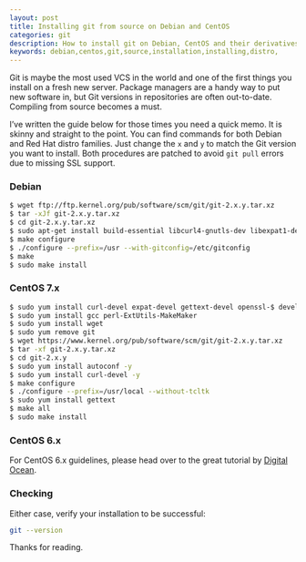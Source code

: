 ```yaml
---
layout: post
title: Installing git from source on Debian and CentOS
categories: git
description: How to install git on Debian, CentOS and their derivatives. 
keywords: debian,centos,git,source,installation,installing,distro,
---
```


Git is maybe the most used VCS in the world and one of the first things you install on a fresh new server. Package managers are a handy way to put new software in, but Git versions in repositories are often out-to-date. Compiling from source becomes a must.

I’ve written the guide below for those times you need a quick memo. It is skinny and straight to the point. You can find commands for both Debian and Red Hat distro families. Just change the `x` and `y` to match the Git version you want to install. Both procedures are patched to avoid `git pull` errors due to missing SSL support.

### Debian

```sh
$ wget ftp://ftp.kernel.org/pub/software/scm/git/git-2.x.y.tar.xz
$ tar -xJf git-2.x.y.tar.xz
$ cd git-2.x.y.tar.xz
$ sudo apt-get install build-essential libcurl4-gnutls-dev libexpat1-dev gettext libz-dev libssl-dev autoconf
$ make configure
$ ./configure --prefix=/usr --with-gitconfig=/etc/gitconfig
$ make
$ sudo make install
```

### CentOS 7.x

```sh
$ sudo yum install curl-devel expat-devel gettext-devel openssl-$ devel zlib-devel
$ sudo yum install gcc perl-ExtUtils-MakeMaker
$ sudo yum install wget
$ sudo yum remove git
$ wget https://www.kernel.org/pub/software/scm/git/git-2.x.y.tar.xz
$ tar -xf git-2.x.y.tar.xz 
$ cd git-2.x.y
$ sudo yum install autoconf -y
$ sudo yum install curl-devel -y
$ make configure
$ ./configure --prefix=/usr/local --without-tcltk
$ sudo yum install gettext
$ make all
$ sudo make install
```

### CentOS 6.x

For CentOS 6.x guidelines, please head over to the great tutorial by [Digital Ocean](https://www.digitalocean.com/community/tutorials/how-to-install-git-on-a-centos-6-4-vps).

### Checking

Either case, verify your installation to be successful:

```sh
git --version 
```

Thanks for reading.
